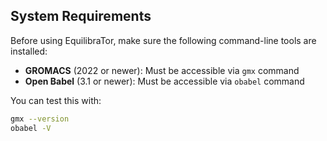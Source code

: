 ## System Requirements

Before using EquilibraTor, make sure the following command-line tools are installed:

- **GROMACS** (2022 or newer): Must be accessible via `gmx` command
- **Open Babel** (3.1 or newer): Must be accessible via `obabel` command

You can test this with:

```bash
gmx --version
obabel -V
